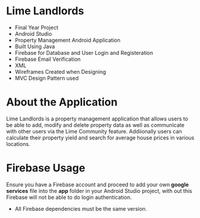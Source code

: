 # Lime Landlords
- Final Year Project 
- Android Studio
- Property Management Android Application
- Built Using Java
- Firebase for Database and User Login and Registeration
- Firebase Email Verification
- XML
- Wireframes Created when Designing
- MVC Design Pattern used

# About the Application
Lime Landlords is a property management application that allows users to be able to add, modify and delete property data as well as communicate with other users via the Lime Community feature.
Addiionally users can calculate their property yield and search for average house prices in various locations.

# Firebase Usage
Ensure you have a Firebase account and proceed to add your own **google services** file into the **app** folder in your Android Studio project, with out this Firebase will not be able to do login authentication.

- All Firebase dependencies must be the same version.
